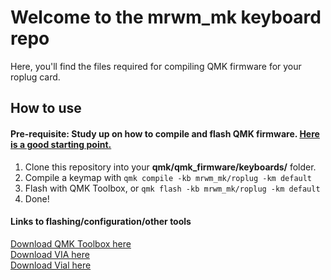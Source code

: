 # Welcome to the mrwm_mk keyboard repo
Here, you'll find the files required for compiling QMK firmware for your roplug card.

## How to use

#### Pre-requisite: Study up on how to compile and flash QMK firmware. [Here is a good starting point.](https://docs.qmk.fm/)

1. Clone this repository into your **qmk/qmk_firmware/keyboards/** folder.
2. Compile a keymap with `qmk compile -kb mrwm_mk/roplug -km default`
3. Flash with QMK Toolbox, or `qmk flash -kb mrwm_mk/roplug -km default`
4. Done!

#### Links to flashing/configuration/other tools

[Download QMK Toolbox here](https://github.com/qmk/qmk_toolbox/releases)  
[Download VIA here](https://caniusevia.com/)  
[Download Vial here](https://get.vial.today/)  
